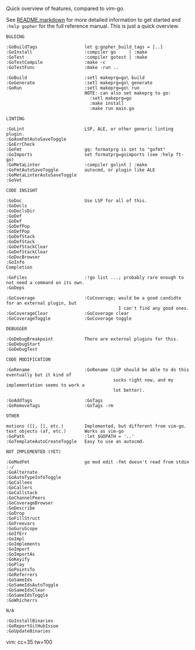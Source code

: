 Quick overview of features, compared to vim-go.

See [README.markdown](README.markdown) for more detailed information to get
started and `:help gopher` for the full reference manual. This is just a quick
overview.

    BULDING

    :GoBuildTags                  let g:gopher_build_tags = [..]
    :GoInstall                    :compiler go     | :make
    :GoTest                       :compiler gotest | :make
    :GoTestCompile                :make -c
    :GoTestFunc                   :make -run ..

    :GoBuild                      :setl makeprg=go\ build
    :GoGenerate                   :setl makeprg=go\ generate
    :GoRun                        :setl makeprg=go\ run
                                  NOTE: can also set makeprg to go:
                                    :setl makeprg=go
                                    :make install
                                    :make run main.go

    LINTING

    :GoLint                       LSP, ALE, or other generic linting plugin.
    :GoAsmFmtAutoSaveToggle
    :GoErrCheck
    :GoFmt                        gq: formatprg is set to "gofmt"
    :GoImports                    set formatprg=goimports (see :help ft-go)
    :GoMetaLinter                 :compiler golint | :make
    :GoFmtAutoSaveToggle          autocmd, or plugin like ALE
    :GoMetaLinterAutoSaveToggle
    :GoVet

    CODE INSIGHT

    :GoDoc                        Use LSP for all of this.
    :GoDecls
    :GoDeclsDir
    :GoDef
    :GoDef
    :GoDefPop
    :GoDefPop
    :GoDefStack
    :GoDefStack
    :GoDefStackClear
    :GoDefStackClear
    :GoDocBrowser
    :GoInfo
    Completion

    :GoFiles                      :!go list ...; probably rare enough to not need a command on its own.
    :GoDeps

    :GoCoverage                   :CoCoverage; would be a good candidte for an external plugin, but
                                               I can't find any good ones.
    :GoCoverageClear              :GoCoverage clear
    :GoCoverageToggle             :GoCoverage toggle

    DEBUGGER

    :GoDebugBreakpoint            There are external plugins for this.
    :GoDebugStart
    :GoDebugTest

    CODE MODIFICATION

    :GoRename                     :GoRename (LSP should be able to do this eventually but it kind of
                                             sucks right now, and my implementation seems to work a
                                             lot better).

    :GoAddTags                    :GoTags
    :GoRemoveTags                 :GoTags -rm

    OTHER

    motions ([[, ]], etc.)        Implemented, but different from vim-go.
    text objects (af, etc.)       Works as vim-go
    :GoPath                       :let $GOPATH = '..'
    :GoTemplateAutoCreateToggle   Easy to use an autocmd.

    NOT IMPLEMENTED (YET)

    :GoModFmt                     go mod edit -fmt doesn't read from stdin :-/
    :GoAlternate
    :GoAutoTypeInfoToggle
    :GoCallees
    :GoCallers
    :GoCallstack
    :GoChannelPeers
    :GoCoverageBrowser
    :GoDescribe
    :GoDrop
    :GoFillStruct
    :GoFreevars
    :GoGuruScope
    :GoIfErr
    :GoImpl
    :GoImplements
    :GoImport
    :GoImportAs
    :GoKeyify
    :GoPlay
    :GoPointsTo
    :GoReferrers
    :GoSameIds
    :GoSameIdsAutoToggle
    :GoSameIdsClear
    :GoSameIdsToggle
    :GoWhicherrs

    N/A

    :GoInstallBinaries
    :GoReportGitHubIssue
    :GoUpdateBinaries

vim: cc=35 tw=100

